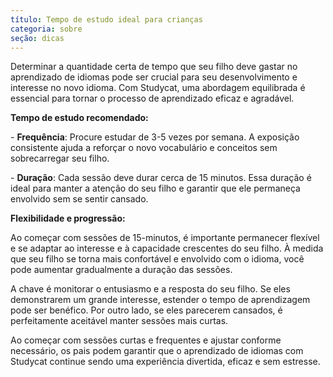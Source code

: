 ```yaml
---
título: Tempo de estudo ideal para crianças
categoria: sobre
seção: dicas
---
```

Determinar a quantidade certa de tempo que seu filho deve gastar no aprendizado de idiomas pode ser crucial para seu desenvolvimento e interesse no novo idioma. Com Studycat, uma abordagem equilibrada é essencial para tornar o processo de aprendizado eficaz e agradável.

**Tempo de estudo recomendado:**

\- **Frequência**: Procure estudar de 3\-5 vezes por semana. A exposição consistente ajuda a reforçar o novo vocabulário e conceitos sem sobrecarregar seu filho.

\- **Duração**: Cada sessão deve durar cerca de 15 minutos. Essa duração é ideal para manter a atenção do seu filho e garantir que ele permaneça envolvido sem se sentir cansado.

**Flexibilidade e progressão:**

Ao começar com sessões de 15\-minutos, é importante permanecer flexível e se adaptar ao interesse e à capacidade crescentes do seu filho. À medida que seu filho se torna mais confortável e envolvido com o idioma, você pode aumentar gradualmente a duração das sessões.

A chave é monitorar o entusiasmo e a resposta do seu filho. Se eles demonstrarem um grande interesse, estender o tempo de aprendizagem pode ser benéfico. Por outro lado, se eles parecerem cansados, é perfeitamente aceitável manter sessões mais curtas.

Ao começar com sessões curtas e frequentes e ajustar conforme necessário, os pais podem garantir que o aprendizado de idiomas com Studycat continue sendo uma experiência divertida, eficaz e sem estresse.